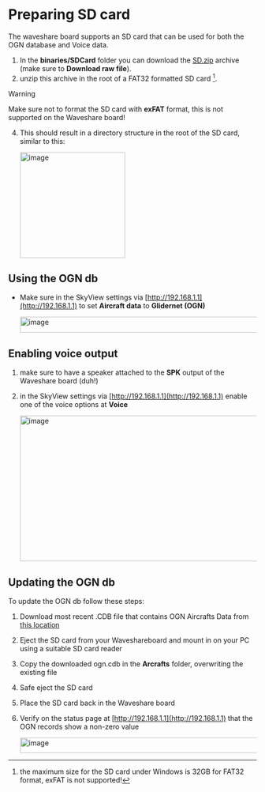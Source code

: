 # Preparing SD card

The waveshare board supports an SD card that can be used for both the OGN database and Voice data.

1. In the **binaries/SDCard** folder you can download the [SD.zip](../binaries/SDCard/SD.zip) archive (make sure to **Download raw file**).
2. unzip this archive in the root of a FAT32 formatted SD card [^1].

> [!WARNING]
> Make sure not to format the SD card with **exFAT** format, this is not supported on the Waveshare board!

4. This should result in a directory structure in the root of the SD card, similar to this:

   
   <img width="213" height="214" alt="image" src="https://github.com/user-attachments/assets/9e0fff79-8af3-44e0-83b2-1a5f9ed97965" />



## Using the OGN db
- Make sure in the SkyView settings via [http://192.168.1.1](http://192.168.1.1) to set **Aircraft data** to **Glidernet (OGN)**  

  
  <img width="571" height="32" alt="image" src="https://github.com/user-attachments/assets/02e131de-e4d7-4cbf-939c-7a04b35fcf0f" />



## Enabling voice output
1. make sure to have a speaker attached to the **SPK** output of the Waveshare board (duh!)
2. in the SkyView settings via [http://192.168.1.1](http://192.168.1.1) enable one of the voice options at **Voice**


   <img width="560" height="295" alt="image" src="https://github.com/user-attachments/assets/e9be2fd3-3ac3-462f-885d-660831178ff4" />




## Updating the OGN db
To update the OGN db follow these steps:
1. Download most recent .CDB file that contains OGN Aircrafts Data from [this location](http://soaringweather.no-ip.info/ADB/data/ogn.cdb)
2. Eject the SD card from your Waveshareboard and mount in on your PC using a suitable SD card reader
3. Copy the downloaded ogn.cdb in the **Arcrafts** folder, overwriting the existing file
4. Safe eject the SD card
5. Place the SD card back in the Waveshare board
6. Verify on the status page at [http://192.168.1.1](http://192.168.1.1) that the OGN records show a non-zero value

   
   <img width="566" height="31" alt="image" src="https://github.com/user-attachments/assets/ff697961-3754-48fb-a865-4109986f107b" />


   [^1]: the maximum size for the SD card under Windows is 32GB for FAT32 format, exFAT is not supported!
